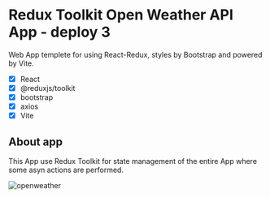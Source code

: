 # Redux Toolkit Open Weather API App - deploy 3
Web App templete for using React-Redux, styles by Bootstrap and powered by Vite.


- [x] React
- [x] @reduxjs/toolkit
- [x] bootstrap
- [x] axios
- [x] Vite

## About app

This App use Redux Toolkit for state management of the entire App where some asyn actions are performed.

![openweather](https://user-images.githubusercontent.com/87354316/222927744-693999b5-f0e1-4b91-bdb8-73fd5bb1b639.png)
